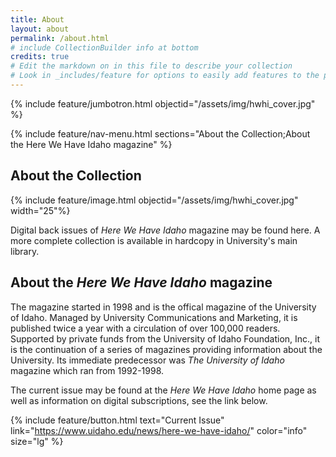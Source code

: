 ```yaml
---
title: About
layout: about
permalink: /about.html
# include CollectionBuilder info at bottom
credits: true
# Edit the markdown on in this file to describe your collection
# Look in _includes/feature for options to easily add features to the page
---
```


{% include feature/jumbotron.html objectid="/assets/img/hwhi_cover.jpg" %} 

{% include feature/nav-menu.html sections="About the Collection;About the Here We Have Idaho magazine" %} 

## About the Collection

{% include feature/image.html objectid="/assets/img/hwhi_cover.jpg" width="25"%}

Digital back issues of *Here We Have Idaho* magazine may be found here. A more complete collection is available in hardcopy in University's main library.  


## About the *Here We Have Idaho* magazine

The magazine started in 1998 and is the offical magazine of the University of Idaho. Managed by University Communications and Marketing, it is published twice a year with a circulation of over 100,000 readers. Supported by private funds from the University of Idaho Foundation, Inc., it is the continuation of a series of magazines providing information about the University. Its immediate predecessor was *The University of Idaho* magazine which ran from 1992-1998. 

The current issue may be found at the *Here We Have Idaho* home page as well as information on digital subscriptions, see the link below. 

{% include feature/button.html text="Current Issue" link="https://www.uidaho.edu/news/here-we-have-idaho/" color="info" size="lg" %}


<div class="clearfix"></div>